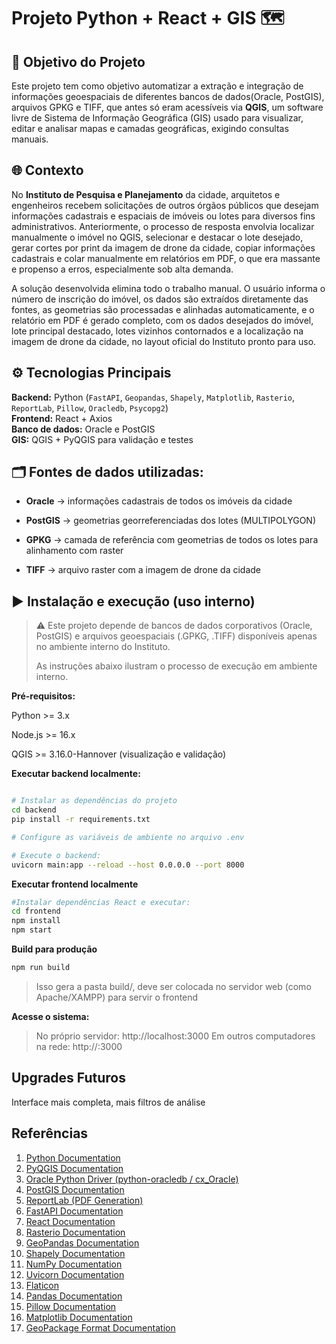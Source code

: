 # Projeto Python + React + GIS 🗺️


## 🎯 Objetivo do Projeto

Este projeto tem como objetivo automatizar a extração e integração de informações geoespaciais de diferentes bancos de dados(Oracle, PostGIS), arquivos GPKG e TIFF, que antes só eram acessíveis via **QGIS**, um software livre de Sistema de Informação Geográfica (GIS) usado para visualizar, editar e analisar mapas e camadas geográficas, exigindo consultas manuais.

## 🌐 Contexto
No **Instituto de Pesquisa e Planejamento** da cidade, arquitetos e engenheiros recebem solicitações de outros órgãos públicos que desejam informações cadastrais e espaciais de imóveis ou lotes para diversos fins administrativos. Anteriormente, o processo de resposta envolvia localizar manualmente o imóvel no QGIS, selecionar e destacar o lote desejado, gerar cortes por print da imagem de drone da cidade, copiar informações cadastrais e colar manualmente em relatórios em PDF, o que era massante e propenso a erros, especialmente sob alta demanda.

A solução desenvolvida elimina todo o trabalho manual. O usuário informa o número de inscrição do imóvel, os dados são extraídos diretamente das fontes, as geometrias são processadas e alinhadas automaticamente, e o relatório em PDF é gerado completo, com os dados desejados do imóvel, lote principal destacado, lotes vizinhos contornados e a localização na imagem de drone da cidade, no layout oficial do Instituto pronto para uso.

## ⚙️ Tecnologias Principais

**Backend:** Python (`FastAPI`, `Geopandas`, `Shapely`, `Matplotlib`, `Rasterio`, `ReportLab`, `Pillow`, `Oracledb`, `Psycopg2`)  
**Frontend:** React + Axios  
**Banco de dados:** Oracle e PostGIS  
**GIS:** QGIS + PyQGIS para validação e testes  


## 🗂️ Fontes de dados utilizadas:

- **Oracle** → informações cadastrais de todos os imóveis da cidade

- **PostGIS** → geometrias georreferenciadas dos lotes (MULTIPOLYGON)

- **GPKG** → camada de referência com geometrias de todos os lotes para alinhamento com raster

- **TIFF** → arquivo raster com a imagem de drone da cidade


## ▶️ Instalação e execução (uso interno)

> ⚠️ Este projeto depende de bancos de dados corporativos (Oracle, PostGIS) e arquivos geoespaciais (.GPKG, .TIFF) disponíveis apenas no ambiente interno do Instituto.
> 
> As instruções abaixo ilustram o processo de execução em ambiente interno.

**Pré-requisitos:**

Python >= 3.x

Node.js >= 16.x 

QGIS >= 3.16.0-Hannover (visualização e validação)

**Executar backend localmente:**
```bash

# Instalar as dependências do projeto
cd backend
pip install -r requirements.txt

# Configure as variáveis de ambiente no arquivo .env

# Execute o backend:
uvicorn main:app --reload --host 0.0.0.0 --port 8000
```

**Executar frontend localmente**
```bash
#Instalar dependências React e executar:
cd frontend
npm install
npm start
```

**Build para produção**
```bash
npm run build
```
> Isso gera a pasta build/, deve ser colocada no servidor web (como Apache/XAMPP) para servir o frontend


**Acesse o sistema:**
> No próprio servidor: http://localhost:3000
> Em outros computadores na rede: http://<IP-do-servidor>:3000


## Upgrades Futuros
Interface mais completa, mais filtros de análise


## Referências

1. [Python Documentation](https://docs.python.org/3/)
2. [PyQGIS Documentation](https://docs.qgis.org/latest/en/docs/pyqgis_developer_cookbook/)
3. [Oracle Python Driver (python-oracledb / cx_Oracle)](https://python-oracledb.readthedocs.io/en/latest/)
4. [PostGIS Documentation](https://postgis.net/documentation/)
5. [ReportLab (PDF Generation)](https://www.reportlab.com/docs/)
6. [FastAPI Documentation](https://fastapi.tiangolo.com/)
7. [React Documentation](https://react.dev/)
8. [Rasterio Documentation](https://rasterio.readthedocs.io/en/latest/)
9. [GeoPandas Documentation](https://geopandas.org/en/stable/)
10. [Shapely Documentation](https://shapely.readthedocs.io/en/stable/)
11. [NumPy Documentation](https://numpy.org/doc/)
12. [Uvicorn Documentation](https://www.uvicorn.org/)
13. [Flaticon](https://www.flaticon.com/)
14. [Pandas Documentation](https://pandas.pydata.org/docs/)
15. [Pillow Documentation](https://pillow.readthedocs.io/)
16. [Matplotlib Documentation](https://matplotlib.org/stable/index.html)
17. [GeoPackage Format Documentation](https://www.geopackage.org/)


